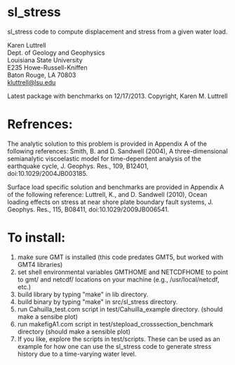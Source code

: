 # sl_stress
sl_stress code to compute displacement and stress from a given water load.

Karen Luttrell  
Dept. of Geology and Geophysics  
Louisiana State University  
E235 Howe-Russell-Kniffen  
Baton Rouge, LA 70803  
kluttrell@lsu.edu  

Latest package with benchmarks on 12/17/2013.
Copyright, Karen M. Luttrell

# Refrences: 
The analytic solution to this problem is provided in Appendix A of the following references: Smith, B. and D. Sandwell (2004), A three-dimensional semianalytic viscoelastic model for time-dependent analysis of the earthquake cycle, J. Geophys. Res., 109, B12401, doi:10.1029/2004JB003185.

Surface load specific solution and benchmarks are provided in Appendix A of the following reference: Luttrell, K., and D. Sandwell (2010), Ocean loading effects on stress at near shore plate boundary fault systems, J. Geophys. Res., 115, B08411, doi:10.1029/2009JB006541.

# To install:
1) make sure GMT is installed (this code predates GMT5, but worked with GMT4 libraries)
2) set shell environmental variables GMTHOME and NETCDFHOME to point to gmt/ and netcdf/
   locations on your machine (e.g., /usr/local/netcdf, etc.)
3) build library by typing "make" in lib directory.
4) build binary by typing "make" in src/sl_stress directory.
5) run Cahuilla_test.com script in test/Cahuilla_example directory. (should make a sensibe plot)
6) run makefigA1.com script in test/stepload_crosssection_benchmark directory (should make a sensible plot)
7) If you like, explore the scripts in test/scripts.  These can be used as an example for how one can use the
   sl_stress code to generate stress history due to a time-varying water level.
